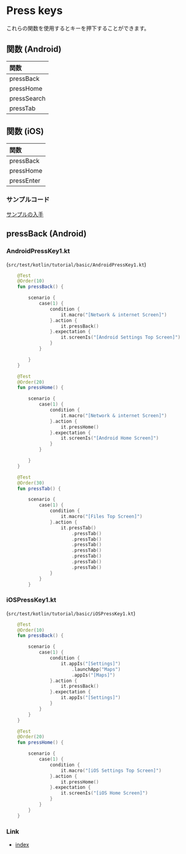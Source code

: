 # Press keys

これらの関数を使用するとキーを押下することができます。

## 関数 (Android)

| 関数          |
|:------------|
| pressBack   |
| pressHome   |
| pressSearch |
| pressTab    |

## 関数 (iOS)

| 関数         |
|:-----------|
| pressBack  |
| pressHome  |
| pressEnter |

### サンプルコード

[サンプルの入手](../../../getting_samples_ja.md)

## pressBack (Android)

### AndroidPressKey1.kt

(`src/test/kotlin/tutorial/basic/AndroidPressKey1.kt`)

```kotlin
    @Test
    @Order(10)
    fun pressBack() {

        scenario {
            case(1) {
                condition {
                    it.macro("[Network & internet Screen]")
                }.action {
                    it.pressBack()
                }.expectation {
                    it.screenIs("[Android Settings Top Screen]")
                }
            }

        }
    }

    @Test
    @Order(20)
    fun pressHome() {

        scenario {
            case(1) {
                condition {
                    it.macro("[Network & internet Screen]")
                }.action {
                    it.pressHome()
                }.expectation {
                    it.screenIs("[Android Home Screen]")
                }
            }

        }
    }

    @Test
    @Order(30)
    fun pressTab() {

        scenario {
            case(1) {
                condition {
                    it.macro("[Files Top Screen]")
                }.action {
                    it.pressTab()
                        .pressTab()
                        .pressTab()
                        .pressTab()
                        .pressTab()
                        .pressTab()
                        .pressTab()
                        .pressTab()
                }
            }
        }
```

### iOSPressKey1.kt

(`src/test/kotlin/tutorial/basic/iOSPressKey1.kt`)

```kotlin
    @Test
    @Order(10)
    fun pressBack() {

        scenario {
            case(1) {
                condition {
                    it.appIs("[Settings]")
                        .launchApp("Maps")
                        .appIs("[Maps]")
                }.action {
                    it.pressBack()
                }.expectation {
                    it.appIs("[Settings]")
                }
            }
        }
    }

    @Test
    @Order(20)
    fun pressHome() {

        scenario {
            case(1) {
                condition {
                    it.macro("[iOS Settings Top Screen]")
                }.action {
                    it.pressHome()
                }.expectation {
                    it.screenIs("[iOS Home Screen]")
                }
            }
        }
    }
```

### Link

- [index](../../../../index_ja.md)
